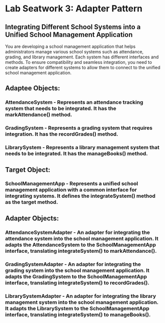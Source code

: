 # Lab Seatwork 3: Adapter Pattern

## Integrating Different School Systems into a Unified School Management Application

You are developing a school management application that helps administrators manage various school systems such as attendance, grading, and library management. Each system has different interfaces and methods. To ensure compatibility and seamless integration, you need to create adapters for different systems to allow them to connect to the unified school management application.

## Adaptee Objects:
### AttendanceSystem - Represents an attendance tracking system that needs to be integrated. It has the markAttendance() method. <br>
### GradingSystem - Represents a grading system that requires integration. It has the recordGrades() method. <br>
### LibrarySystem - Represents a library management system that needs to be integrated. It has the manageBooks() method. <br>
## Target Object:
### SchoolManagementApp - Represents a unified school management application with a common interface for integrating systems. It defines the integrateSystem() method as the target method.
## Adapter Objects: 
### AttendanceSystemAdapter - An adapter for integrating the attendance system into the school management application. It adapts the AttendanceSystem to the SchoolManagementApp interface, translating integrateSystem() to markAttendance(). <br>
### GradingSystemAdapter - An adapter for integrating the grading system into the school management application. It adapts the GradingSystem to the SchoolManagementApp interface, translating integrateSystem() to recordGrades(). <br>
### LibrarySystemAdapter - An adapter for integrating the library management system into the school management application. It adapts the LibrarySystem to the SchoolManagementApp interface, translating integrateSystem() to manageBooks().
